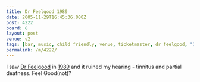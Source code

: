 ```yaml
---
title: Dr Feelgood 1989
date: 2005-11-29T16:45:36.000Z
post: 4222
board: 8
layout: post
venue: v2
tags: [bar, music, child friendly, venue, ticketmaster, dr feelgood, "1989"]
permalink: /m/4222/
---
```

I saw <a href="/wiki/dr+feelgood">Dr Feelgood</a> in <a href="/misc/gigography/1989/">1989</a> and it ruined my hearing - tinnitus and partial deafness. Feel Good(not)?

